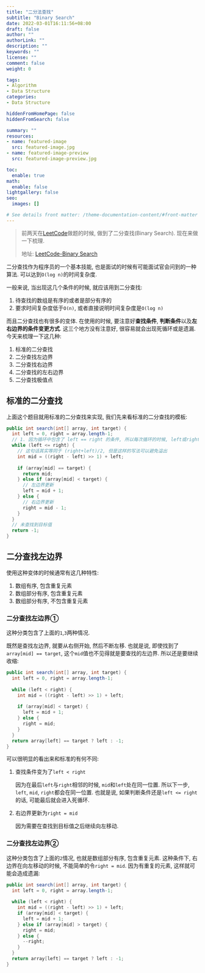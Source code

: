 ```yaml
---
title: "二分法查找"
subtitle: "Binary Search"
date: 2022-03-01T16:11:56+08:00
draft: false
author: ""
authorLink: ""
description: ""
keywords: ""
license: ""
comment: false
weight: 0

tags:
- Algorithm
- Data Structure
categories:
- Data Structure

hiddenFromHomePage: false
hiddenFromSearch: false

summary: ""
resources:
- name: featured-image
  src: featured-image.jpg
- name: featured-image-preview
  src: featured-image-preview.jpg

toc:
  enable: true
math:
  enable: false
lightgallery: false
seo:
  images: []

# See details front matter: /theme-documentation-content/#front-matter
---
```


<!--more-->



> 前两天在[LeetCode](https://leetcode-cn.com/)做题的时候, 做到了二分查找(Binary Search). 现在来做一下梳理. 
>
> 地址: [LeetCode-Binary Search](https://leetcode-cn.com/problems/binary-search/)



二分查找作为程序员的一个基本技能, 也是面试的时候有可能面试官会问到的一种算法. 可以达到`O(log n)`的时间复杂度. 

一般来说, 当出现这几个条件的时候, 就应该用到二分查找: 

1. 待查找的数组是有序的或者是部分有序的
2. 要求时间复杂度低于`O(n)`, 或者直接说明时间复杂度是`O(log n)`



而且二分查找也有很多的变体. 在使用的时候, 要注意好**查找条件**, **判断条件**以及**左右边界的条件变更方式**. 这三个地方没有注意好, 很容易就会出现死循环或是遗漏. 今天来梳理一下这几种: 

1. 标准的二分查找
2. 二分查找左边界
3. 二分查找右边界
4. 二分查找的左右边界
5. 二分查找极值点



## 标准的二分查找

上面这个题目就用标准的二分查找来实现, 我们先来看标准的二分查找的模板: 

```java
public int search(int[] array, int target) {
  int left = 0, right = array.length-1;
  // 1. 因为循环中包含了 left == right 的条件, 所以每次循环的时候, left或right都要有变化
  while (left <= right) {
    // 这句话其实等同于 (right+left)/2, 但是这样的写法可以避免溢出
    int mid = ((right - left) >> 1) + left;
    
    if (array[mid] == target) {
      return mid;
    } else if (array[mid] < target) {
      // 左边界更新
      left = mid + 1;
    } else {
      // 右边界更新
      right = mid - 1;
    }
  }
  // 未查找到目标值
  return -1;
}
```



## 二分查找左边界

使用这种变体的时候通常有这几种特性: 

1. 数组有序, 包含重复元素
2. 数组部分有序, 包含重复元素
3. 数组部分有序, 不包含重复元素



### 二分查找左边界①

这种分类包含了上面的`1`,`3`两种情况. 

既然是查找左边界, 就要从右侧开始, 然后不断左移. 也就是说, 即使找到了`array[mid] == target`, 这个`mid`值也不见得就是要查找的左边界. 所以还是要继续收缩:

```java
public int search(int[] array, int target) {
  int left = 0, right = array.length-1;
  
  while (left < right) {
    int mid = ((right - left) >> 1) + left;
				
    if (array[mid] < target) {
      left = mid + 1;
    } else {
      right = mid;
    }
  }
  return array[left] == target ? left : -1;
}
```

可以很明显的看出来和标准的有何不同: 

1. 查找条件变为了`left < right`

   因为在最后`left`与`right`相邻的时候, `mid`和`left`处在同一位置. 所以下一步, `left`, `mid`, `right`都会在同一位置. 也就是说, 如果判断条件还是`left <= right`的话, 可能最后就会进入死循环. 

2. 右边界更新为`right = mid`

   因为需要在查找到目标值之后继续向左移动. 



### 二分查找左边界②

这种分类包含了上面的`2`情况, 也就是数组部分有序, 包含重复元素. 这种条件下, 右边界在向左移动的时候, 不能简单的令`right = mid`. 因为有重复的元素, 这样就可能会造成遗漏: 

```java
public int search(int[] array, int target) {
  int left = 0, right = array.length-1;
  
  while (left < right) {
    int mid = ((right - left) >> 1) + left;
    if (array[mid] < target) {
      left = mid + 1;
    } else if (array[mid] > target) {
      right = mid;
    } else {
      --right;
    }
  }
  return array[left] == target ? left : -1;
}
```





